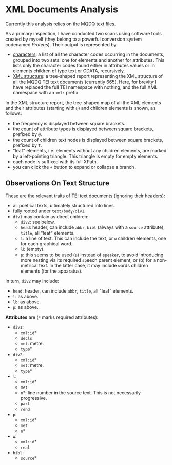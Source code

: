 # XML Documents Analysis

Currently this analysis relies on the MQDQ text files.

As a primary inspection, I have conducted two scans using software tools created by myself (they belong to a powerful conversion system codenamed *Proteus*). Their output is represented by:

- [characters](mqdq-txt-chars.tsv): a list of all the character codes occurring in the documents, grouped into two sets: one for elements and another for attributes. This lists only the character codes found either in attributes values or in elements children of type text or CDATA, recursively.
- [XML structure](mqdq-txt-report.html): a tree-shaped report representing the XML structure of all the MQDQ TEI text documents (currently 665). Here, for brevity I have replaced the full TEI namespace with nothing, and the full XML namespace with an `xml:` prefix.

In the XML structure report, the tree-shaped map of all the XML elements and their attributes (starting with `@`) and children elements is shown, as follows:

- the frequency is displayed between square brackets.
- the count of attribute types is displayed between square brackets, prefixed by `@`.
- the count of children text nodes is displayed between square brackets, prefixed by `T`.
- "leaf" elements, i.e. elements without any children elements, are marked by a left-pointing triangle. This triangle is empty for empty elements.
- each node is suffixed with its full XPath.
- you can click the `+` button to expand or collapse a branch.

## Observations On Text Structure

These are the relevant traits of TEI text documents (ignoring their headers):

- all poetical texts, ultimately structured into lines.
- fully rooted under `text/body/div1`.
- `div1` may contain as direct children:
  - `div2`: see below.
  - `head`: header, can include `abbr`, `bibl` (always with a `source` attribute), `title`, all "leaf" elements.
  - `l`: a line of text. This can include the text, or `w` children elements, one for each graphical word.
  - `lb` (empty).
  - `p`: this seems to be used (a) instead of `speaker`, to avoid introducing more nesting via its required `sp`eech parent element, or (b) for a non-metrical text. In the latter case, it may include `w`ords children elements (for the apparatus).

In turn, `div2` may include:

- `head`: header, can include `abbr`, `title`, all "leaf" elements.
- `l`: as above.
- `lb`: as above.
- `p`: as above.

**Attributes** are (`*` marks required attributes):

- `div1`:
  - `xml:id`*
  - `decls`
  - `met`: metre.
  - `type`*
- `div2`:
  - `xml:id`*
  - `met`: metre.
  - `type`*
- `l`:
  - `xml:id`*
  - `met`
  - `n`*: line number in the source text. This is not necessarily progressive.
  - `part`
  - `rend`
- `p`:
  - `xml:id`*
  - `met`
  - `n`*
- `w`:
  - `xml:id`*
  - `real`
- `bibl`:
  - `source`*
